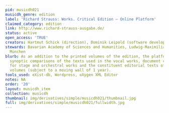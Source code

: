 ```yaml
---
pid: musicdh021
musicdh_genre: edition
label: 'Richard Strauss: Works. Critical Edition – Online Platform'
claimed_category: edition
link: http://www.richard-strauss-ausgabe.de/
status: active
open_access: 'TRUE'
creators: Hartmut Schick (direction), Dominik Leipold (software development)
stewards: Bavarian Academy of Sciences and Humanities, Ludwig-Maximilians-Universität
  München
blurb: As an addition to the printed volumes of the edition, the platform features
  synoptic comparisons of the texts used in the vocal works, document collections
  for stage and orchestral works and the constituent editorial texts of the printed
  volumes (subject to a moving wall of 1 year).
tools_used: eXist-db, Wordpress, oXygen XML Editor
notes: NA
order: '20'
layout: musicdh_item
collection: musicdh
thumbnail: img/derivatives/simple/musicdh021/thumbnail.jpg
full: img/derivatives/simple/musicdh021/fullwidth.jpg
---
```

